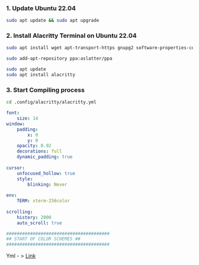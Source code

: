 ### 1. Update Ubuntu 22.04
```bash
sudo apt update && sudo apt upgrade
```

### 2. Install Alacritty Terminal on Ubuntu 22.04
```bash
sudo apt install wget apt-transport-https gnupg2 software-properties-common

sudo add-apt-repository ppa:aslatter/ppa

sudo apt update
sudo apt install alacritty
```

### 3. Start Compiling process
```bash
cd .config/alacritty/alacritty.yml
```

```alacritty.yml
font:
	size: 14
window:
	padding:
		x: 0
		y: 0
	opacity: 0.92
	decorations: full
	dynamic_padding: true
	
cursor:
	unfocused_hollow: true
	style:
		blinking: Never
		
env:
	TERM: xterm-256color
	
scrolling:
	history: 2000
	auto_scroll: true

#######################################
## START OF COLOR SCHEMES ##
#######################################
```
Yml - > [Link](https://gist.github.com/adibhanna/5657ec0301f462a4577cffe11afd80e4)

